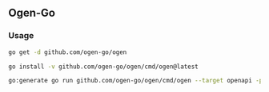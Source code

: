 ## Ogen-Go

### Usage

```bash
go get -d github.com/ogen-go/ogen

go install -v github.com/ogen-go/ogen/cmd/ogen@latest

go:generate go run github.com/ogen-go/ogen/cmd/ogen --target openapi -package api --clean swagger3.yaml
```

